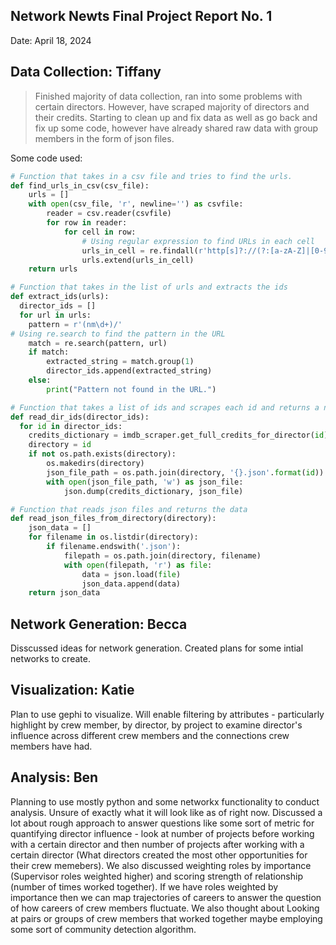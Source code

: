 ## Network Newts Final Project Report No. 1
Date: April 18, 2024

## Data Collection: Tiffany
> Finished majority of data collection, ran into some problems with certain directors. However, have scraped majority of directors and their credits. Starting to clean up and fix data as well as go back and fix up some code, however have already shared raw data with group members in the form of json files.

Some code used:
```python
# Function that takes in a csv file and tries to find the urls.
def find_urls_in_csv(csv_file):
    urls = []
    with open(csv_file, 'r', newline='') as csvfile:
        reader = csv.reader(csvfile)
        for row in reader:
            for cell in row:
                # Using regular expression to find URLs in each cell
                urls_in_cell = re.findall(r'http[s]?://(?:[a-zA-Z]|[0-9]|[$-_@.&+]|[!*\\(\\),]|(?:%[0-9a-fA-F][0-9a-fA-F]))+', cell)
                urls.extend(urls_in_cell)
    return urls

# Function that takes in the list of urls and extracts the ids
def extract_ids(urls):
  director_ids = []
  for url in urls:
    pattern = r'(nm\d+)/'
# Using re.search to find the pattern in the URL
    match = re.search(pattern, url)
    if match:
        extracted_string = match.group(1)
        director_ids.append(extracted_string)
    else:
        print("Pattern not found in the URL.")

# Function that takes a list of ids and scrapes each id and returns a new folder and a json file (this was used for the directors)
def read_dir_ids(director_ids):
  for id in director_ids:
    credits_dictionary = imdb_scraper.get_full_credits_for_director(id)
    directory = id
    if not os.path.exists(directory):
        os.makedirs(directory)
        json_file_path = os.path.join(directory, '{}.json'.format(id))
        with open(json_file_path, 'w') as json_file:
            json.dump(credits_dictionary, json_file)

# Function that reads json files and returns the data
def read_json_files_from_directory(directory):
    json_data = []
    for filename in os.listdir(directory):
        if filename.endswith('.json'):
            filepath = os.path.join(directory, filename)
            with open(filepath, 'r') as file:
                data = json.load(file)
                json_data.append(data)
    return json_data

```
## Network Generation: Becca
Disscussed ideas for network generation. Created plans for some intial networks to create.

## Visualization: Katie
Plan to use gephi to visualize. Will enable filtering by attributes - particularly highlight by crew member, by director, by project to examine director's influence across different crew members and the connections crew members have had.

## Analysis: Ben
Planning to use mostly python and some networkx functionality to conduct analysis. Unsure of exactly what it will look like as of right now. Discussed a lot about rough approach to answer questions like some sort of metric for quantifying director influence - look at number of projects before working with a certain director and then number of projects after working with a certain director (What directors created the most other opportunities for their crew memebers). We also discussed weighting roles by importance (Supervisor roles weighted higher) and scoring strength of relationship (number of times worked together). If we have roles weighted by importance then we can map trajectories of careers to answer the question of how careers of crew members fluctuate. We also thought about Looking at pairs or groups of crew members that worked together maybe employing some sort of community detection algorithm.
